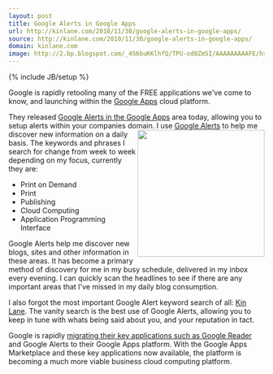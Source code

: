 ```yaml
---
layout: post
title: Google Alerts in Google Apps
url: http://kinlane.com/2010/11/30/google-alerts-in-google-apps/
source: http://kinlane.com/2010/11/30/google-alerts-in-google-apps/
domain: kinlane.com
image: http://2.bp.blogspot.com/_4S6buKKlhfQ/TPU-od0Zm5I/AAAAAAAAAFE/hsE-VYcv_HI/app_sphere_alerts.png
---
```

{% include JB/setup %}<p>Google is rapidly retooling many of the FREE applications we've come to know, and launching within the <a href="http://www.google.com/a/" target="_blank">Google Apps</a> cloud platform.<p></p>
They released <a href="http://googleenterprise.blogspot.com/2010/11/now-available-with-google-apps-google_30.html" target="_blank">Google Alerts in the Google Apps</a> area today, allowing you to setup alerts within your companies domain.
<img src="http://2.bp.blogspot.com/_4S6buKKlhfQ/TPU-od0Zm5I/AAAAAAAAAFE/hsE-VYcv_HI/app_sphere_alerts.png" alt="" width="250" align="right" />
I use <a href="http://www.google.com/alerts" target="_blank">Google Alerts</a> to help me discover new information on a daily basis. The keywords and phrases I search for change from week to week depending on my focus, currently they are:
<ul class="mainlist">
	<li>Print on Demand</li>
	<li>Print</li>
	<li>Publishing</li>
	<li>Cloud Computing</li>
	<li>Application Programming Interface</li>
</ul>
Google Alerts help me discover new blogs, sites and other information in these areas. It has become a primary method of discovery for me in my busy schedule, delivered in my inbox every evening. I can quickly scan the headlines to see if there are any important areas that I've missed in my daily blog consumption.<p></p>
I also forgot the most important Google Alert keyword search of all: <a href="http://www.kinlane.com" target="_blank">Kin Lane</a>. The vanity search is the best use of Google Alerts, allowing you to keep in tune with whats being said about you, and your reputation in tact.<p></p>
Google is rapidly <a href="http://www.kinlane.com/2010/11/google-reader-in-my-google-apps/" target="_blank">migrating their key applications such as Google Reader</a> and Google Alerts to their Google Apps platform. With the Google Apps Marketplace and these key applications now available, the platform is becoming a much more viable business cloud computing platform.</p>
